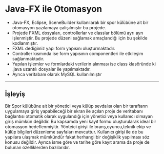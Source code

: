 # Java-FX ile Otomasyon
* Java-FX, Eclipse, SceneBuilder kullanılarak bir spor külübüne ait bir otomasyon yazılamaya çalışılmıştır bu projede.
* Projede FXML dosyaları, controllerlar ve classlar bölümü ayrı ayrı işlenmiştir. Bu projede düzeni sağlamak amaçlandığı için bu şekilde kodlanmıştır.
* FXML dediğimiz yapı form yapısını oluşturmaktadır.
* Controller kısmında ise form yapısının componentleri ile etkileşim sağlanmaktadır.
* Yapılan işlemler ve formlardaki verilerin alınması ise class klasöründe ki .java uzantılı dosyalar ile yapılmaktadır.
* Ayrıca veritabanı olarak MySQL kullanılmıştır 
---
## İşleyiş
Bir Spor külübüne ait bir yönetici veya külüp sevdalısı olan bir taraftarın uygulamaya giriş yapabileceği bir ekran ile açılan proje de veritabanı bağlantısı otomatik olarak uygulandığı için yönetici veya kullanıcı olmayan giriş mümkün değildir. Bu kapsamda yeni kayıt formu oluşturularak ideal bir otomasyon hedeflenmişitir.
Yönteici girişi ile branş,oyuncu,teknik ekip ve külüp bilgileri düzenleme sayfaları mevcuttur.
Kullanıcı girişi ile de bu yapılara ulaşmak mümkündür fakat herhangi bir değişiklik yapılması söz konusu değildir. Ayrıca isme göre ve tarihe göre kayıt arama da proje de bulunan özelliklerden bazılarıdır.

